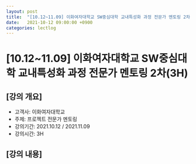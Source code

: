 ```yaml
---
layout: post
title:  "[10.12~11.09] 이화여자대학교 SW중심대학 교내특성화 과정 전문가 멘토링 2차(3H)"
date:   2021-10-12 09:00:00 +0900
categories: lectlog
---
```


# [10.12~11.09] 이화여자대학교 SW중심대학 교내특성화 과정 전문가 멘토링 2차(3H)

## [강의 개요]

* 고객사: 이화여자대학교
* 주제: 프로젝트 전문가 멘토링
* 강의기간: 2021.10.12 / 2021.11.09
* 강의시간: 3H

## [강의 내용]
